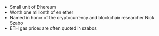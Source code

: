 - Small unit of Ethereum
- Worth one millionth of en ether
- Named in honor of the cryptocurrency and blockchain researcher Nick Szabo
- ETH gas prices are often quoted in szabos
